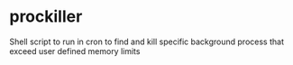 prockiller
==========

Shell script to run in cron to find and kill specific background process that exceed user defined memory limits
